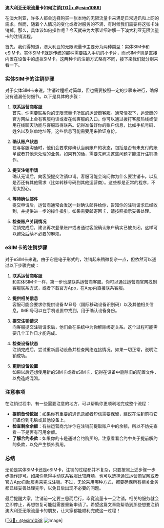 **澳大利亚无限流量卡如何注销[[TG💪+ @esim1088](https://t.me/s/esim1088)]**

在澳大利亚，许多人都会选择购买一张本地的无限流量卡来满足日常通讯和上网的需求。然而，随着个人情况的变化或者对服务的不满，有时候我们需要将这张卡注销掉。那么，具体该如何操作呢？今天就来为大家详细讲解一下澳大利亚无限流量卡的注销流程。

首先，我们得知道，澳大利亚的无限流量卡主要分为两种类型：实体SIM卡和eSIM卡。实体SIM卡就是传统的那种需要插入手机的小卡片，而eSIM卡则是直接内置在设备中的虚拟SIM卡。这两种卡的注销方式略有不同，接下来我们就分别来看一下。

### 实体SIM卡的注销步骤

对于实体SIM卡来说，注销过程相对简单，但也需要按照一定的步骤来进行，确保没有遗漏任何细节。以下是具体的步骤：

1. **联系运营商客服**  
   首先，你需要联系你的无限流量卡所属的运营商客服。通常情况下，运营商的官方网站上会有客服电话或者在线客服的入口。你可以通过拨打客服热线或使用在线聊天功能与客服取得联系。记得准备好你的账户信息，比如手机号码、姓名以及账单地址等，这些信息可能需要用来验证身份。

2. **确认账户状态**  
   在与客服沟通时，他们会要求你确认当前账户的状态，包括是否有未支付的账单或者其他未处理的业务。如果有的话，需要先解决这些问题才能进行注销操作。

3. **提交注销申请**  
   确认无误后，向客服提交注销申请。客服可能会询问你为什么要注销卡，以及是否还有其他需求（比如转移号码到其他运营商）。这些都是正常的程序，不用太担心。

4. **等待确认邮件**  
   提交申请后，运营商通常会发送一封确认邮件给你，告知你的注销请求已经收到，并提供进一步的操作指引。如果需要邮寄回卡，请按照指示妥善处理。

5. **检查账户关闭情况**  
   注销完成后，建议再次登录账户或者通过客服确认账户确实已被关闭。这样可以避免后续不必要的麻烦。

### eSIM卡的注销步骤

对于eSIM卡来说，由于它是电子形式的，注销起来稍微复杂一点，但依然可以通过以下步骤完成：

1. **联系运营商客服**  
   和实体SIM卡一样，第一步也是联系运营商客服。你可以通过运营商官网找到客服联系方式，或者下载官方App，在App内直接联系客服。

2. **提供相关信息**  
   客服可能会要求你提供设备IMEI号（国际移动设备识别码）以及其他相关信息。IMEI号可以在手机设置中找到，用于确认设备身份。

3. **提交注销请求**  
   向客服提交注销请求后，他们会在系统中为你解除绑定关系。这个过程可能需要几个工作日才能完成。

4. **检查设备状态**  
   注销完成后，尝试重新启动设备并检查网络连接情况。如果一切正常，说明注销成功。

5. **更新设备设置**  
   如果以后还想使用新的SIM卡或者eSIM卡，记得在设备中删除旧的配置文件，以免造成混淆。

### 注意事项

在注销过程中，有一些需要注意的地方，可以帮助你更顺利地完成整个流程：

- **提前备份数据**：如果你有重要的通讯录或者短信需要保留，建议在注销前将它们备份到电脑或其他设备上。
- **检查剩余余额**：有些运营商允许你在注销前提取账户中的余额，所以不妨先查看一下是否有可用余额。
- **了解合约条款**：如果你的卡是通过合约购买的，注意看看合约中关于提前解约的条款，以免产生额外费用。

### 总结

无论是实体SIM卡还是eSIM卡，注销的过程都并不复杂，只要按照上述步骤一步步操作即可。如果你觉得手动联系客服比较麻烦，也可以选择通过运营商官网或者官方App自助服务来完成注销。不过，无论采用哪种方式，都要确保所有相关业务都已经妥善处理完毕，以免日后出现不必要的问题。

最后提醒大家，注销前一定要三思而后行，毕竟流量卡一旦注销，相关的服务就会立即停止，再想恢复可能就需要重新申请了。希望这篇文章能帮助到那些想要注销澳大利亚无限流量卡的朋友，让大家都能顺利完成这一过程！

[[TG💪+ @esim1088](https://t.me/s/esim1088) ![Image](https://i.postimg.cc/4NQfJmqS/Snipaste-2025-05-13-00-14-12.png)]